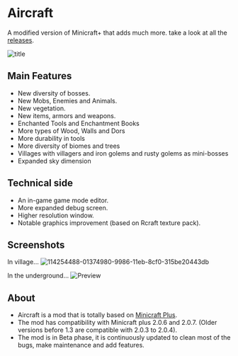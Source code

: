 # Aircraft
A modified version of Minicraft+ that adds much more. take a look at all the [releases](https://github.com/TheBigEye/Aircraft-Mod/releases).

![title](https://user-images.githubusercontent.com/63316583/113479425-732f0080-9465-11eb-86d9-ffcf2c865f84.png)

## Main Features
- New diversity of bosses.
- New Mobs, Enemies and Animals.
- New vegetation.
- New items, armors and weapons.
- Enchanted Tools and Enchantment Books
- More types of Wood, Walls and Dors
- More durability in tools
- More diversity of biomes and trees
- Villages with villagers and iron golems and rusty golems as mini-bosses
- Expanded sky dimension

## Technical side
- An in-game game mode editor.
- More expanded debug screen.
- Higher resolution window.
- Notable graphics improvement (based on Rcraft texture pack).

## Screenshots
In village...
![114254488-01374980-9986-11eb-8cf0-315be20443db](https://user-images.githubusercontent.com/63316583/114254689-3db77500-9987-11eb-8905-5ed3ff38614d.png)

In the underground...
![Preview](https://user-images.githubusercontent.com/63316583/114254700-4ad46400-9987-11eb-91de-a90fe81f742b.png)

## About
- Aircraft is a mod that is totally based on [Minicraft Plus](https://github.com/chrisj42/minicraft-plus-revived).
- The mod has compatibility with Minicraft plus 2.0.6 and 2.0.7. (Older versions before 1.3 are compatible with 2.0.3 to 2.0.4).
- The mod is in Beta phase, it is continuously updated to clean most of the bugs, make maintenance and add features.
